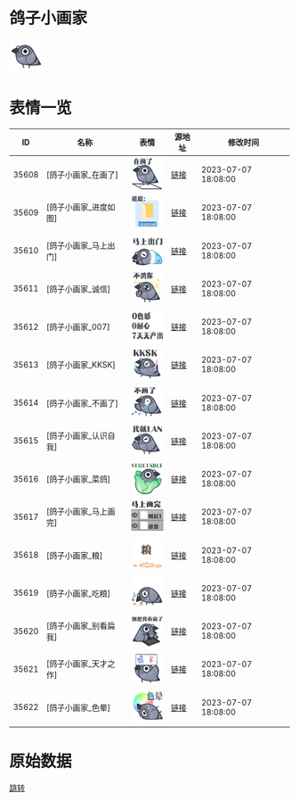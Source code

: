 # 鸽子小画家

<img src="./cover.png" height="60" alt="cover" />

# 表情一览

|ID|名称|表情|源地址|修改时间|
|----|----|----|----|----|
|35608|[鸽子小画家_在画了]|<img src="./pic/035608_%5B鸽子小画家_在画了%5D.png" height="60" alt="在画了"/>|[链接](https://i0.hdslb.com/bfs/garb/7ef79c9908540af21b6862663482a93cbdd9dff1.png)|2023-07-07 18:08:00|
|35609|[鸽子小画家_进度如图]|<img src="./pic/035609_%5B鸽子小画家_进度如图%5D.png" height="60" alt="进度如图"/>|[链接](https://i0.hdslb.com/bfs/garb/a998781ed342340e62d3e0c4c04a5ed4d9748fac.png)|2023-07-07 18:08:00|
|35610|[鸽子小画家_马上出门]|<img src="./pic/035610_%5B鸽子小画家_马上出门%5D.png" height="60" alt="马上出门"/>|[链接](https://i0.hdslb.com/bfs/garb/674b7803360e3dc3ae3221524d11823d40ef18a1.png)|2023-07-07 18:08:00|
|35611|[鸽子小画家_诚信]|<img src="./pic/035611_%5B鸽子小画家_诚信%5D.png" height="60" alt="诚信"/>|[链接](https://i0.hdslb.com/bfs/garb/a8bdaf9daf24d4f830269ed3fe291a3660b9eefe.png)|2023-07-07 18:08:00|
|35612|[鸽子小画家_007]|<img src="./pic/035612_%5B鸽子小画家_007%5D.png" height="60" alt="007"/>|[链接](https://i0.hdslb.com/bfs/garb/b3f1a47b9c491ce7c3a46278a181dd3b5ce3fe02.png)|2023-07-07 18:08:00|
|35613|[鸽子小画家_KKSK]|<img src="./pic/035613_%5B鸽子小画家_KKSK%5D.png" height="60" alt="KKSK"/>|[链接](https://i0.hdslb.com/bfs/garb/1cea6286fb7ed0684fe011c9949da82f4deee65d.png)|2023-07-07 18:08:00|
|35614|[鸽子小画家_不画了]|<img src="./pic/035614_%5B鸽子小画家_不画了%5D.png" height="60" alt="不画了"/>|[链接](https://i0.hdslb.com/bfs/garb/50bbf8ad33d5152a946487f8f5eccab2c14f729a.png)|2023-07-07 18:08:00|
|35615|[鸽子小画家_认识自我]|<img src="./pic/035615_%5B鸽子小画家_认识自我%5D.png" height="60" alt="认识自我"/>|[链接](https://i0.hdslb.com/bfs/garb/d00d37fb21ead379a84120c7dfee4d1d40b70245.png)|2023-07-07 18:08:00|
|35616|[鸽子小画家_菜鸽]|<img src="./pic/035616_%5B鸽子小画家_菜鸽%5D.png" height="60" alt="菜鸽"/>|[链接](https://i0.hdslb.com/bfs/garb/d0f1142806a5252227c2f45b6352d5b670672e09.png)|2023-07-07 18:08:00|
|35617|[鸽子小画家_马上画完]|<img src="./pic/035617_%5B鸽子小画家_马上画完%5D.png" height="60" alt="马上画完"/>|[链接](https://i0.hdslb.com/bfs/garb/811e9a1f15099dc7679eb9f1a90cca5671f7a1f3.png)|2023-07-07 18:08:00|
|35618|[鸽子小画家_粮]|<img src="./pic/035618_%5B鸽子小画家_粮%5D.png" height="60" alt="粮"/>|[链接](https://i0.hdslb.com/bfs/garb/14e28a77fd81e4e004b2d661732e948a6046a270.png)|2023-07-07 18:08:00|
|35619|[鸽子小画家_吃粮]|<img src="./pic/035619_%5B鸽子小画家_吃粮%5D.png" height="60" alt="吃粮"/>|[链接](https://i0.hdslb.com/bfs/garb/740db34251495f6dea86e617f734fc1de7e39b99.png)|2023-07-07 18:08:00|
|35620|[鸽子小画家_别看扁我]|<img src="./pic/035620_%5B鸽子小画家_别看扁我%5D.png" height="60" alt="别看扁我"/>|[链接](https://i0.hdslb.com/bfs/garb/5d0878b5c81aa39c16cdf835a26310c5443f663a.png)|2023-07-07 18:08:00|
|35621|[鸽子小画家_天才之作]|<img src="./pic/035621_%5B鸽子小画家_天才之作%5D.png" height="60" alt="天才之作"/>|[链接](https://i0.hdslb.com/bfs/garb/0362fa495674288dccfdc560744ec385eaac0bd1.png)|2023-07-07 18:08:00|
|35622|[鸽子小画家_色晕]|<img src="./pic/035622_%5B鸽子小画家_色晕%5D.png" height="60" alt="色晕"/>|[链接](https://i0.hdslb.com/bfs/garb/ea94bafecd0ba239d1c9110ff78ffc0fe681b7a6.png)|2023-07-07 18:08:00|

# 原始数据

[跳转](./raw.json)


